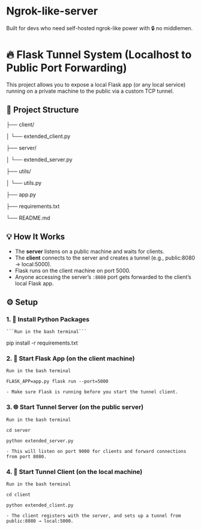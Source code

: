 # Ngrok-like-server
Built for devs who need self-hosted ngrok-like power with 🔒 no middlemen.  

# 🔥 Flask Tunnel System (Localhost to Public Port Forwarding)

This project allows you to expose a local Flask app (or any local service) running on a private machine to the public via a custom TCP tunnel.

## 🧱 Project Structure


├── client/

│ └── extended_client.py

├── server/

│ └── extended_server.py

├── utils/

│ └──  utils.py

├── app.py
 
├── requirements.txt

└── README.md


## 💡 How It Works

- The **server** listens on a public machine and waits for clients.
- The **client** connects to the server and creates a tunnel (e.g., public:8080 → local:5000).
- Flask runs on the client machine on port 5000.
- Anyone accessing the server’s `:8080` port gets forwarded to the client’s local Flask app.


## ⚙️ Setup

### 1. 🔧 Install Python Packages

    ```Run in the bash terminal```

pip install -r requirements.txt

### 2. 🚀 Start Flask App (on the client machine)

    Run in the bash terminal

```FLASK_APP=app.py flask run --port=5000```

    - Make sure Flask is running before you start the tunnel client.

### 3. 🌐 Start Tunnel Server (on the public server)

    Run in the bash terminal

```cd server```

```python extended_server.py```

    - This will listen on port 9000 for clients and forward connections from port 8080.

### 4. 📡 Start Tunnel Client (on the local machine)

    Run in the bash terminal

```cd client```

```python extended_client.py```

    - The client registers with the server, and sets up a tunnel from public:8080 → local:5000.

